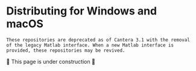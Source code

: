 # Distributing for Windows and macOS

```{caution}
These repositories are deprecated as of Cantera 3.1 with the removal of the legacy Matlab interface. When a new Matlab interface is provided, these repositories may be revived.
```

🚧 This page is under construction 🚧
